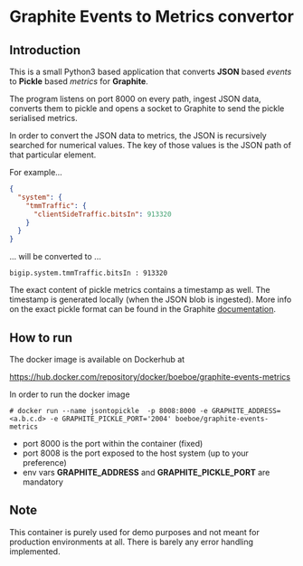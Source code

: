 # Graphite Events to Metrics convertor

## Introduction

This is a small Python3 based application that converts **JSON** based *events* to 
**Pickle** based *metrics* for **Graphite**.

The program listens on port 8000 on every path, ingest JSON data, converts them
to pickle and opens a socket to Graphite to send the pickle serialised metrics.

In order to convert the JSON data to metrics, the JSON is recursively 
searched for numerical values. The key of those values is the JSON path 
of that particular element.

For example...

```json
{
  "system": {
    "tmmTraffic": {
      "clientSideTraffic.bitsIn": 913320
    }
  }
}
```

... will be converted to ...

```
bigip.system.tmmTraffic.bitsIn : 913320
```

The exact content of pickle metrics contains a timestamp as well. The timestamp
is generated locally (when the JSON blob is ingested). More info on the exact
pickle format can be found in the Graphite [documentation](https://graphite.readthedocs.io/en/latest/feeding-carbon.html#the-pickle-protocol).

## How to run

The docker image is available on Dockerhub at

https://hub.docker.com/repository/docker/boeboe/graphite-events-metrics

In order to run the docker image

```console
# docker run --name jsontopickle  -p 8008:8000 -e GRAPHITE_ADDRESS=<a.b.c.d> -e GRAPHITE_PICKLE_PORT='2004' boeboe/graphite-events-metrics
```

 - port 8000 is the port within the container (fixed)
 - port 8008 is the port exposed to the host system (up to your preference)
 - env vars **GRAPHITE_ADDRESS** and **GRAPHITE_PICKLE_PORT** are mandatory

## Note

This container is purely used for demo purposes and not meant for production 
environments at all. There is barely any error handling implemented.